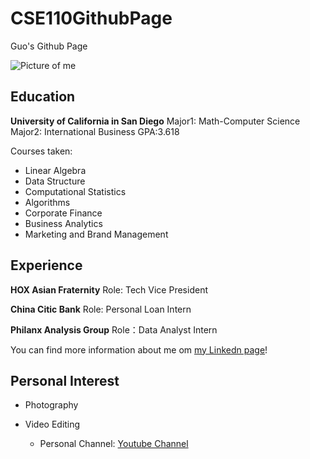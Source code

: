 # CSE110GithubPage

Guo's Github Page

![Picture of me](https://github.com/gcheng9430/CSE110GuithubPage/blob/main/IMG_9150.JPG)

## Education

**University of California in San Diego**
Major1: Math-Computer Science
Major2: International Business
GPA:3.618

Courses taken:
- Linear Algebra
- Data Structure
- Computational Statistics
- Algorithms
- Corporate Finance
- Business Analytics
- Marketing and Brand Management 

## Experience

**HOX Asian Fraternity**
Role:  Tech Vice President

**China Citic Bank**
Role: Personal Loan Intern

**Philanx Analysis Group**
Role：Data Analyst Intern


You can find more information about me om [my Linkedn page](https://www.linkedin.com/in/guo-cheng-8b4bb2124/)!



## Personal Interest

- Photography

- Video Editing
  - Personal Channel: [Youtube Channel](https://www.youtube.com/channel/UCtHo4yAqIUZHXIV-bAPAirg)

